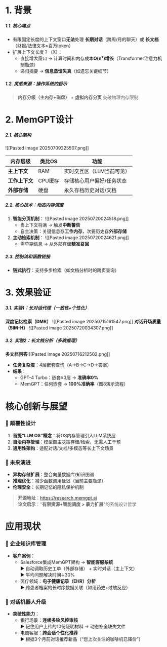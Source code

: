 # 1. 背景
##### 1.1. 核心痛点
- 有限固定长度的上下文窗口**无法**处理 **长期对话**（跨周/月的聊天）或 **长文档**（财报/法律文本≈百万token）
- 扩展上下文长度？（X）：  
  - 直接增大窗口 → 计算时间和内存成本**O(n²)增长**（Transformer注意力机制瓶颈）  
  - 递归摘要 → **信息蒸馏失真**（如遗忘关键细节）
##### 1.2. 灵感来源：操作系统的启示
>  **内存分级（主内存+磁盘）** + **虚拟内存分页** 突破物理内存限制 
# 2. MemGPT设计
##### 2.1. 核心架构
![[Pasted image 20250709225507.png]]

| **内存层级**  | **类比OS** | **功能**         |
| --------- | -------- | -------------- |
| **主上下文**  | RAM      | 实时交互区（LLM当前可见） |
| **工作上下文** | CPU缓存    | 存储核心用户偏好/任务状态  |
| **外部存储**  | 硬盘       | 永久存档历史对话/文档    |
##### 2.2.  核心技术：动态内存调度
1. **智能分页机制**：  ![[Pasted image 20250720024518.png]]
   - 当上下文将满 → 触发**中断警告**
   - 自主决策：关键信息存**工作内存**，次要历史存**外部存储**
2. **主动检索机制**：  ![[Pasted image 20250720024621.png]]
   - 需早期信息 → 从外部存储**精准召回**

##### 2.3. 控制流和函数链接  
- **链式执行**：支持多步检索（如文档分析时的跨页查询）
# 3. 效果验证
##### 3.1. 实验1：长对话代理（一致性+个性化）
**深度记忆检索（DMR）**
![[Pasted image 20250715161547.png]]
**对话开场质量（SIM-H）**
![[Pasted image 20250720034307.png]]

##### 3.2. 实验2：长文档分析（多跳推理）
**多文档问答**![[Pasted image 20250716212502.png]]
- **任务复杂度**：4层嵌套查询（A→B→C→D→答案）  
- **结果**：  
  - GPT-4 Turbo：嵌套≥3层 → **准确率0%**  
  - MemGPT：任何嵌套 → **100%准确率**（图8演示流程）  
# 核心创新与展望
### 💎 颠覆性设计
1. **首提“LLM OS”概念**：将OS内存管理引入LLM系统层  
2. **自治内存管理**：模型自主决策存储/检索，无需人工干预  
3. **通用性架构**：适配对话/文档/多模态等长上下文场景  

### 🔮 未来演进
- **异构存储扩展**：整合向量数据库/知识图谱  
- **推理优化**：减少函数调用延迟（当前主要瓶颈）  
- **伦理安全**：长期记忆的隐私保护机制  

> **开源地址**：https://research.memgpt.ai  
> **论文启示**："**有限资源+智能调度 > 暴力扩展**"的系统设计哲学

# 应用现状
### 🔧 **企业知识库管理**
- **客户案例**：  
  - Salesforce集成MemGPT架构 → **智能客服系统**  
    ▶️ 自动调取历史工单（外部存储） + 实时对话（主上下文）  
    ▶️ 平均问题解决时间↓30%  
  - 医疗领域：**电子健康记录（EHR）分析**  
    ▶️ 跨患者档案的长时序数据关联（如用药史+过敏反应）  

### 🤖 **对话机器人升级**
- **突破性能力**：  
  - 银行场景：**连续多轮风控审核**  
    ▶️ 记住用户上传的10份证明材料 → 动态补全缺失文件  
  - 电商客服：**跨会话个性化推荐**  
    ▶️ 根据3个月前对话推荐新品（“您上次关注的咖啡机已降价”）  
